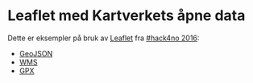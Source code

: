 # Leaflet med Kartverkets åpne data

Dette er eksempler på bruk av [Leaflet](http://leafletjs.com) fra [#hack4no 2016](http://hack4.no): 

- [GeoJSON](html/geojson.html)
- [WMS](html/wms.html)
- [GPX](html/gpx.html)
